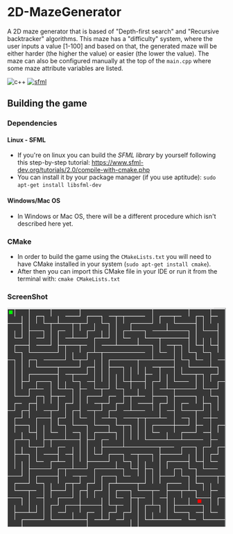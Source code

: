 # 2D-MazeGenerator
A 2D maze generator that is based of "Depth-first search" and "Recursive backtracker" algorithms.
This maze has a "difficulty" system, where the user inputs a value [1-100] and based on that, the generated maze will be either harder (the higher the value) or easier (the lower the value). The maze can also be configured manually at the top of the `main.cpp` where some maze attribute variables are listed.

![c++](https://img.shields.io/badge/Language-C%2B%2B-green.svg) [![sfml](https://img.shields.io/badge/Dependencies-SFML%202.4.2-green.svg)](https://www.sfml-dev.org/)

## Building the game
### Dependencies
#### Linux - SFML
- If you're on linux you can build the _SFML library_ by yourself following this step-by-step tutorial: https://www.sfml-dev.org/tutorials/2.0/compile-with-cmake.php
- You can install it by your package manager (if you use aptitude): ``sudo apt-get install libsfml-dev``

#### Windows/Mac OS
- In Windows or Mac OS, there will be a different procedure which isn't described here yet.

### CMake
- In order to build the game using the `CMakeLists.txt` you will need to have CMake installed in your  system (``sudo apt-get install cmake``).
- After then you can import this CMake file in your IDE or run it from the terminal with: ``cmake CMakeLists.txt``

### ScreenShot
![demo shot](./screenshots/Maze90.png)


